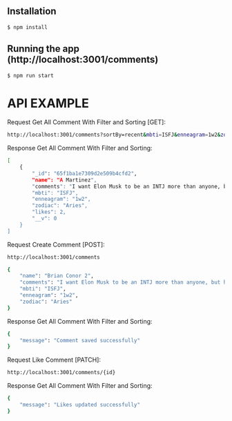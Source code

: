 ## Installation

```bash
$ npm install
```

## Running the app (http://localhost:3001/comments)

```bash
$ npm run start
```

# API EXAMPLE
Request Get All Comment With Filter and Sorting [GET]:
```bash
http://localhost:3001/comments?sortBy=recent&mbti=ISFJ&enneagram=1w2&zodiac=Aries
```

Response Get All Comment With Filter and Sorting:
```bash
[
    {
        "_id": "65f1ba1e7309d2e509b4cfd2",
        "name": "A Martinez",
        "comments": "I want Elon Musk to be an INTJ more than anyone, but he isn't... People think that Elon has Ni because of his long-term vision for humanity becoming a multi-planetary species, but the way he got to this conclusion is through Ti-Ne - by envisioning all the possibilities and choosing the Ti path the makes the most sense. Elon's mannerisms, jokes, are very based on Ne. He has so much Ne that I even considered ENTP, but INTP is the most likely choice; watch the video if you're still not convinced.",
        "mbti": "ISFJ",
        "enneagram": "1w2",
        "zodiac": "Aries",
        "likes": 2,
        "__v": 0
    }
]
```

Request Create Comment [POST]:
```bash
http://localhost:3001/comments

{
    "name": "Brian Conor 2",
    "comments": "I want Elon Musk to be an INTJ more than anyone, but he isn't... People think that Elon has Ni because of his long-term vision for humanity becoming a multi-planetary species, but the way he got to this conclusion is through Ti-Ne - by envisioning all the possibilities and choosing the Ti path the makes the most sense. Elon's mannerisms, jokes, are very based on Ne. He has so much Ne that I even considered ENTP, but INTP is the most likely choice; watch the video if you're still not convinced.",
    "mbti": "ISFJ",
    "enneagram": "1w2",
    "zodiac": "Aries"
}
```

Response Get All Comment With Filter and Sorting:
```bash
{
    "message": "Comment saved successfully"
}
```

Request Like Comment [PATCH]:
```bash
http://localhost:3001/comments/{id}
```

Response Get All Comment With Filter and Sorting:
```bash
{
    "message": "Likes updated successfully"
}
```

